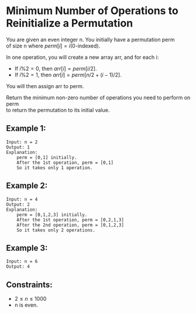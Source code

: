 # Minimum Number of Operations to Reinitialize a Permutation

You are given an even integer n​​​​​​. You initially have a permutation perm  
of size n​​ where $perm[i] = i$​ (0-indexed)​​​​.

In one operation, you will create a new array arr, and for each i:

* If $i \% 2 = 0$, then $arr[i] = perm[i / 2]$.
* If $i \% 2 = 1$, then $arr[i] = perm[n / 2 + (i - 1) / 2]$.

You will then assign arr​​​​ to perm.

Return the minimum non-zero number of operations you need to perform on perm  
to return the permutation to its initial value.

 

## Example 1:

    Input: n = 2
    Output: 1
    Explanation: 
        perm = [0,1] initially.
        After the 1st operation, perm = [0,1]
        So it takes only 1 operation.
        
## Example 2:

    Input: n = 4
    Output: 2
    Explanation: 
        perm = [0,1,2,3] initially.
        After the 1st operation, perm = [0,2,1,3]
        After the 2nd operation, perm = [0,1,2,3]
        So it takes only 2 operations.

## Example 3:

    Input: n = 6
    Output: 4

 

## Constraints:

* $2 \le n \le 1000$
* n​​​​​​ is even.


